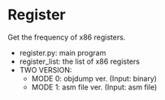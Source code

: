 # Register
Get the frequency of x86 registers.
- register.py: main program
- register_list: the list of x86 registers
- TWO VERSION:
  + MODE 0: objdump ver. (Input: binary)
  + MODE 1: asm file ver. (Input: asm file)
